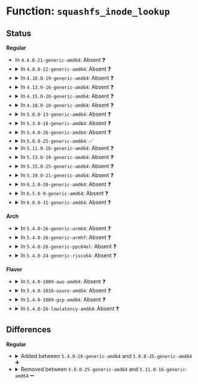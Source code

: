 # Function: <code>squashfs_inode_lookup</code>

## Status
<b>Regular</b>
<ul>
<li>
In <code>4.4.0-21-generic-amd64</code>: Absent ❓
</li>
<li>
<details>
<summary>In <code>4.8.0-22-generic-amd64</code>: Absent ❓</summary>

```json
{
  "name": "squashfs_inode_lookup",
  "collision_type": "Unique Static",
  "inline_type": "Full",
  "funcs": [
    {
      "addr": 18446744071582130282,
      "name": "squashfs_inode_lookup",
      "external": false,
      "loc": "fs/squashfs/export.c:52",
      "file": "fs/squashfs/export.c",
      "inline": "not declared, inlined",
      "caller_inline": [
        "fs/squashfs/export.c:squashfs_export_iget"
      ],
      "caller_func": []
    }
  ],
  "symbols": []
}
```
</details>
</li>
<li>
<details>
<summary>In <code>4.10.0-19-generic-amd64</code>: Absent ❓</summary>

```json
{
  "name": "squashfs_inode_lookup",
  "collision_type": "Unique Static",
  "inline_type": "Full",
  "funcs": [
    {
      "addr": 18446744071582220026,
      "name": "squashfs_inode_lookup",
      "external": false,
      "loc": "fs/squashfs/export.c:52",
      "file": "fs/squashfs/export.c",
      "inline": "not declared, inlined",
      "caller_inline": [
        "fs/squashfs/export.c:squashfs_export_iget"
      ],
      "caller_func": []
    }
  ],
  "symbols": []
}
```
</details>
</li>
<li>
<details>
<summary>In <code>4.13.0-16-generic-amd64</code>: Absent ❓</summary>

```json
{
  "name": "squashfs_inode_lookup",
  "collision_type": "Unique Static",
  "inline_type": "Full",
  "funcs": [
    {
      "addr": 18446744071582305289,
      "name": "squashfs_inode_lookup",
      "external": false,
      "loc": "fs/squashfs/export.c:52",
      "file": "fs/squashfs/export.c",
      "inline": "not declared, inlined",
      "caller_inline": [
        "fs/squashfs/export.c:squashfs_export_iget"
      ],
      "caller_func": []
    }
  ],
  "symbols": []
}
```
</details>
</li>
<li>
<details>
<summary>In <code>4.15.0-20-generic-amd64</code>: Absent ❓</summary>

```json
{
  "name": "squashfs_inode_lookup",
  "collision_type": "Unique Static",
  "inline_type": "Full",
  "funcs": [
    {
      "addr": 18446744071582454409,
      "name": "squashfs_inode_lookup",
      "external": false,
      "loc": "fs/squashfs/export.c:52",
      "file": "fs/squashfs/export.c",
      "inline": "not declared, inlined",
      "caller_inline": [
        "fs/squashfs/export.c:squashfs_export_iget"
      ],
      "caller_func": []
    }
  ],
  "symbols": []
}
```
</details>
</li>
<li>
<details>
<summary>In <code>4.18.0-10-generic-amd64</code>: Absent ❓</summary>

```json
{
  "name": "squashfs_inode_lookup",
  "collision_type": "Unique Static",
  "inline_type": "Full",
  "funcs": [
    {
      "addr": 18446744071582645066,
      "name": "squashfs_inode_lookup",
      "external": false,
      "loc": "fs/squashfs/export.c:52",
      "file": "fs/squashfs/export.c",
      "inline": "not declared, inlined",
      "caller_inline": [
        "fs/squashfs/export.c:squashfs_export_iget"
      ],
      "caller_func": []
    }
  ],
  "symbols": []
}
```
</details>
</li>
<li>
<details>
<summary>In <code>5.0.0-13-generic-amd64</code>: Absent ❓</summary>

```json
{
  "name": "squashfs_inode_lookup",
  "collision_type": "Unique Static",
  "inline_type": "Full",
  "funcs": [
    {
      "addr": 18446744071582746842,
      "name": "squashfs_inode_lookup",
      "external": false,
      "loc": "fs/squashfs/export.c:52",
      "file": "fs/squashfs/export.c",
      "inline": "not declared, inlined",
      "caller_inline": [
        "fs/squashfs/export.c:squashfs_export_iget"
      ],
      "caller_func": []
    }
  ],
  "symbols": []
}
```
</details>
</li>
<li>
<details>
<summary>In <code>5.3.0-18-generic-amd64</code>: Absent ❓</summary>

```json
{
  "name": "squashfs_inode_lookup",
  "collision_type": "Unique Static",
  "inline_type": "Full",
  "funcs": [
    {
      "addr": 18446744071582920955,
      "name": "squashfs_inode_lookup",
      "external": false,
      "loc": "fs/squashfs/export.c:39",
      "file": "fs/squashfs/export.c",
      "inline": "not declared, inlined",
      "caller_inline": [
        "fs/squashfs/export.c:squashfs_export_iget"
      ],
      "caller_func": []
    }
  ],
  "symbols": []
}
```
</details>
</li>
<li>
<details>
<summary>In <code>5.4.0-26-generic-amd64</code>: Absent ❓</summary>

```json
{
  "name": "squashfs_inode_lookup",
  "collision_type": "Unique Static",
  "inline_type": "Full",
  "funcs": [
    {
      "addr": 18446744071583027499,
      "name": "squashfs_inode_lookup",
      "external": false,
      "loc": "fs/squashfs/export.c:39",
      "file": "fs/squashfs/export.c",
      "inline": "not declared, inlined",
      "caller_inline": [
        "fs/squashfs/export.c:squashfs_export_iget"
      ],
      "caller_func": []
    }
  ],
  "symbols": []
}
```
</details>
</li>
<li>
<details>
<summary>In <code>5.8.0-25-generic-amd64</code>: ✅</summary>

```c
long long int squashfs_inode_lookup(struct super_block * sb, int ino_num)
```

```json
{
  "name": "squashfs_inode_lookup",
  "collision_type": "Unique Static",
  "inline_type": "No",
  "funcs": [
    {
      "addr": 18446744071583345248,
      "name": "squashfs_inode_lookup",
      "external": false,
      "loc": "fs/squashfs/export.c:39",
      "file": "fs/squashfs/export.c",
      "inline": "seen, unknown",
      "caller_inline": [],
      "caller_func": [
        "fs/squashfs/export.c:squashfs_export_iget"
      ]
    }
  ],
  "symbols": [
    {
      "addr": 18446744071583345248,
      "name": "squashfs_inode_lookup",
      "section": ".text",
      "bind": "STB_LOCAL",
      "size": 198
    }
  ]
}
```
</details>
</li>
<li>
<details>
<summary>In <code>5.11.0-16-generic-amd64</code>: Absent ❓</summary>

```json
{
  "name": "squashfs_inode_lookup",
  "collision_type": "Unique Static",
  "inline_type": "Full",
  "funcs": [
    {
      "addr": 18446744071583461632,
      "name": "squashfs_inode_lookup",
      "external": false,
      "loc": "fs/squashfs/export.c:39",
      "file": "fs/squashfs/export.c",
      "inline": "not declared, inlined",
      "caller_inline": [
        "fs/squashfs/export.c:squashfs_export_iget"
      ],
      "caller_func": []
    }
  ],
  "symbols": []
}
```
</details>
</li>
<li>
<details>
<summary>In <code>5.13.0-19-generic-amd64</code>: Absent ❓</summary>

```json
{
  "name": "squashfs_inode_lookup",
  "collision_type": "Unique Static",
  "inline_type": "Full",
  "funcs": [
    {
      "addr": 18446744071583483920,
      "name": "squashfs_inode_lookup",
      "external": false,
      "loc": "fs/squashfs/export.c:39",
      "file": "fs/squashfs/export.c",
      "inline": "not declared, inlined",
      "caller_inline": [
        "fs/squashfs/export.c:squashfs_export_iget"
      ],
      "caller_func": []
    }
  ],
  "symbols": []
}
```
</details>
</li>
<li>
<details>
<summary>In <code>5.15.0-25-generic-amd64</code>: Absent ❓</summary>

```json
{
  "name": "squashfs_inode_lookup",
  "collision_type": "Unique Static",
  "inline_type": "Full",
  "funcs": [
    {
      "addr": 18446744071583838400,
      "name": "squashfs_inode_lookup",
      "external": false,
      "loc": "fs/squashfs/export.c:39",
      "file": "fs/squashfs/export.c",
      "inline": "not declared, inlined",
      "caller_inline": [
        "fs/squashfs/export.c:squashfs_export_iget"
      ],
      "caller_func": []
    }
  ],
  "symbols": []
}
```
</details>
</li>
<li>
<details>
<summary>In <code>5.19.0-21-generic-amd64</code>: Absent ❓</summary>

```json
{
  "name": "squashfs_inode_lookup",
  "collision_type": "Unique Static",
  "inline_type": "Full",
  "funcs": [
    {
      "addr": 18446744071584406527,
      "name": "squashfs_inode_lookup",
      "external": false,
      "loc": "fs/squashfs/export.c:39",
      "file": "fs/squashfs/export.c",
      "inline": "not declared, inlined",
      "caller_inline": [
        "fs/squashfs/export.c:squashfs_export_iget"
      ],
      "caller_func": []
    }
  ],
  "symbols": []
}
```
</details>
</li>
<li>
<details>
<summary>In <code>6.2.0-20-generic-amd64</code>: Absent ❓</summary>

```json
{
  "name": "squashfs_inode_lookup",
  "collision_type": "Unique Static",
  "inline_type": "Full",
  "funcs": [
    {
      "addr": 18446744071585061919,
      "name": "squashfs_inode_lookup",
      "external": false,
      "loc": "fs/squashfs/export.c:39",
      "file": "fs/squashfs/export.c",
      "inline": "not declared, inlined",
      "caller_inline": [
        "fs/squashfs/export.c:squashfs_export_iget"
      ],
      "caller_func": []
    }
  ],
  "symbols": []
}
```
</details>
</li>
<li>
<details>
<summary>In <code>6.5.0-9-generic-amd64</code>: Absent ❓</summary>

```json
{
  "name": "squashfs_inode_lookup",
  "collision_type": "Unique Static",
  "inline_type": "Full",
  "funcs": [
    {
      "addr": 18446744071585291231,
      "name": "squashfs_inode_lookup",
      "external": false,
      "loc": "fs/squashfs/export.c:39",
      "file": "fs/squashfs/export.c",
      "inline": "not declared, inlined",
      "caller_inline": [
        "fs/squashfs/export.c:squashfs_export_iget"
      ],
      "caller_func": []
    }
  ],
  "symbols": []
}
```
</details>
</li>
<li>
<details>
<summary>In <code>6.8.0-31-generic-amd64</code>: Absent ❓</summary>

```json
{
  "name": "squashfs_inode_lookup",
  "collision_type": "Unique Static",
  "inline_type": "Full",
  "funcs": [
    {
      "addr": 18446744071585525023,
      "name": "squashfs_inode_lookup",
      "external": false,
      "loc": "fs/squashfs/export.c:39",
      "file": "fs/squashfs/export.c",
      "inline": "not declared, inlined",
      "caller_inline": [
        "fs/squashfs/export.c:squashfs_export_iget"
      ],
      "caller_func": []
    }
  ],
  "symbols": []
}
```
</details>
</li>
</ul>
<b>Arch</b>
<ul>
<li>
<details>
<summary>In <code>5.4.0-26-generic-arm64</code>: Absent ❓</summary>

```json
{
  "name": "squashfs_inode_lookup",
  "collision_type": "Unique Static",
  "inline_type": "Full",
  "funcs": [
    {
      "addr": 18446603336494723248,
      "name": "squashfs_inode_lookup",
      "external": false,
      "loc": "fs/squashfs/export.c:39",
      "file": "fs/squashfs/export.c",
      "inline": "not declared, inlined",
      "caller_inline": [
        "fs/squashfs/export.c:squashfs_export_iget"
      ],
      "caller_func": []
    }
  ],
  "symbols": []
}
```
</details>
</li>
<li>
<details>
<summary>In <code>5.4.0-26-generic-armhf</code>: Absent ❓</summary>

```json
{
  "name": "squashfs_inode_lookup",
  "collision_type": "Unique Static",
  "inline_type": "Full",
  "funcs": [
    {
      "addr": 3228157868,
      "name": "squashfs_inode_lookup",
      "external": false,
      "loc": "fs/squashfs/export.c:39",
      "file": "fs/squashfs/export.c",
      "inline": "not declared, inlined",
      "caller_inline": [
        "fs/squashfs/export.c:squashfs_export_iget"
      ],
      "caller_func": []
    }
  ],
  "symbols": []
}
```
</details>
</li>
<li>
<details>
<summary>In <code>5.4.0-26-generic-ppc64el</code>: Absent ❓</summary>

```json
{
  "name": "squashfs_inode_lookup",
  "collision_type": "Unique Static",
  "inline_type": "Full",
  "funcs": [
    {
      "addr": 13835058055288545080,
      "name": "squashfs_inode_lookup",
      "external": false,
      "loc": "fs/squashfs/export.c:39",
      "file": "fs/squashfs/export.c",
      "inline": "not declared, inlined",
      "caller_inline": [
        "fs/squashfs/export.c:squashfs_export_iget"
      ],
      "caller_func": []
    }
  ],
  "symbols": []
}
```
</details>
</li>
<li>
<details>
<summary>In <code>5.4.0-24-generic-riscv64</code>: Absent ❓</summary>

```json
{
  "name": "squashfs_inode_lookup",
  "collision_type": "Unique Static",
  "inline_type": "Full",
  "funcs": [
    {
      "addr": 18446743936274071100,
      "name": "squashfs_inode_lookup",
      "external": false,
      "loc": "fs/squashfs/export.c:39",
      "file": "fs/squashfs/export.c",
      "inline": "not declared, inlined",
      "caller_inline": [
        "fs/squashfs/export.c:squashfs_export_iget"
      ],
      "caller_func": []
    }
  ],
  "symbols": []
}
```
</details>
</li>
</ul>
<b>Flavor</b>
<ul>
<li>
<details>
<summary>In <code>5.4.0-1009-aws-amd64</code>: Absent ❓</summary>

```json
{
  "name": "squashfs_inode_lookup",
  "collision_type": "Unique Static",
  "inline_type": "Full",
  "funcs": [
    {
      "addr": 18446744071582996235,
      "name": "squashfs_inode_lookup",
      "external": false,
      "loc": "fs/squashfs/export.c:39",
      "file": "fs/squashfs/export.c",
      "inline": "not declared, inlined",
      "caller_inline": [
        "fs/squashfs/export.c:squashfs_export_iget"
      ],
      "caller_func": []
    }
  ],
  "symbols": []
}
```
</details>
</li>
<li>
<details>
<summary>In <code>5.4.0-1010-azure-amd64</code>: Absent ❓</summary>

```json
{
  "name": "squashfs_inode_lookup",
  "collision_type": "Unique Static",
  "inline_type": "Full",
  "funcs": [
    {
      "addr": 18446744071582933387,
      "name": "squashfs_inode_lookup",
      "external": false,
      "loc": "fs/squashfs/export.c:39",
      "file": "fs/squashfs/export.c",
      "inline": "not declared, inlined",
      "caller_inline": [
        "fs/squashfs/export.c:squashfs_export_iget"
      ],
      "caller_func": []
    }
  ],
  "symbols": []
}
```
</details>
</li>
<li>
<details>
<summary>In <code>5.4.0-1009-gcp-amd64</code>: Absent ❓</summary>

```json
{
  "name": "squashfs_inode_lookup",
  "collision_type": "Unique Static",
  "inline_type": "Full",
  "funcs": [
    {
      "addr": 18446744071582984843,
      "name": "squashfs_inode_lookup",
      "external": false,
      "loc": "fs/squashfs/export.c:39",
      "file": "fs/squashfs/export.c",
      "inline": "not declared, inlined",
      "caller_inline": [
        "fs/squashfs/export.c:squashfs_export_iget"
      ],
      "caller_func": []
    }
  ],
  "symbols": []
}
```
</details>
</li>
<li>
<details>
<summary>In <code>5.4.0-26-lowlatency-amd64</code>: Absent ❓</summary>

```json
{
  "name": "squashfs_inode_lookup",
  "collision_type": "Unique Static",
  "inline_type": "Full",
  "funcs": [
    {
      "addr": 18446744071583073915,
      "name": "squashfs_inode_lookup",
      "external": false,
      "loc": "fs/squashfs/export.c:39",
      "file": "fs/squashfs/export.c",
      "inline": "not declared, inlined",
      "caller_inline": [
        "fs/squashfs/export.c:squashfs_export_iget"
      ],
      "caller_func": []
    }
  ],
  "symbols": []
}
```
</details>
</li>
</ul>

## Differences
<b>Regular</b>
<ul>
<li>
<details>
<summary>Added between <code>5.4.0-26-generic-amd64</code> and <code>5.8.0-25-generic-amd64</code> ➕</summary>

```c
long long int squashfs_inode_lookup(struct super_block * sb, int ino_num)
```
</details>
</li>
<li>
<details>
<summary>Removed between <code>5.8.0-25-generic-amd64</code> and <code>5.11.0-16-generic-amd64</code> ➖</summary>

```c
long long int squashfs_inode_lookup(struct super_block * sb, int ino_num)
```
</details>
</li>
</ul>
